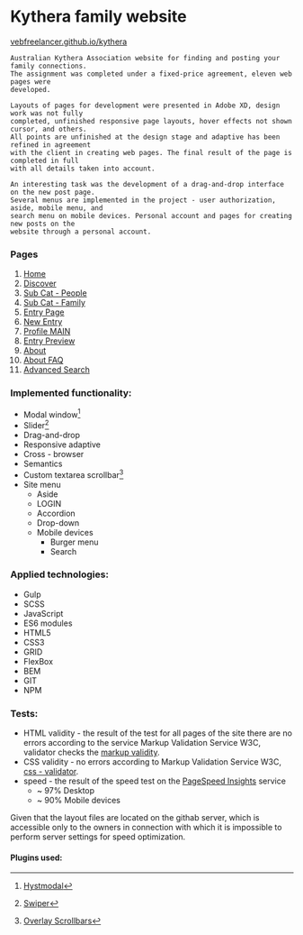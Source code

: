 # Kythera family website
[vebfreelancer.github.io/kythera](https://vebfreelancer.github.io/kythera/dist/index.html)
```
Australian Kythera Association website for finding and posting your family connections.
The assignment was completed under a fixed-price agreement, eleven web pages were
developed.

Layouts of pages for development were presented in Adobe XD, design work was not fully 
completed, unfinished responsive page layouts, hover effects not shown cursor, and others. 
All points are unfinished at the design stage and adaptive has been refined in agreement 
with the client in creating web pages. The final result of the page is completed in full  
with all details taken into account.

An interesting task was the development of a drag-and-drop interface on the new post page.
Several menus are implemented in the project - user authorization, aside, mobile menu, and
search menu on mobile devices. Personal account and pages for creating new posts on the 
website through a personal account.
```
### Pages
1. [Home](https://vebfreelancer.github.io/kythera/dist/)
2. [Discover](https://vebfreelancer.github.io/kythera/dist/discover.html)
3. [Sub Cat - People](https://vebfreelancer.github.io/kythera/dist/sub-cat-people.html)
4. [Sub Cat - Family](https://vebfreelancer.github.io/kythera/dist/sub-cat-family.html)
5. [Entry Page](https://vebfreelancer.github.io/kythera/dist/entry-page.html)
6. [New Entry](https://vebfreelancer.github.io/kythera/dist/new-entry.html)
7. [Profile MAIN](https://vebfreelancer.github.io/kythera/dist/profile.html)
8. [Entry Preview](https://vebfreelancer.github.io/kythera/dist/entry-preview.html)
9. [About](https://vebfreelancer.github.io/kythera/dist/about.html)
10. [About FAQ](https://vebfreelancer.github.io/kythera/dist/about-faq.html)
11. [Advanced Search](https://vebfreelancer.github.io/kythera/dist/search.html)
### Implemented functionality:
- Modal window[^1]
- Slider[^2]
- Drag-and-drop
- Responsive adaptive
- Cross - browser
- Semantics
- Custom textarea scrollbar[^3]
- Site menu
  - Aside
  - LOGIN
  - Accordion
  - Drop-down
  - Mobile devices
    - Burger menu
    - Search
### Applied technologies:
- Gulp
- SCSS
- JavaScript
- ES6 modules
- HTML5
- CSS3
- GRID
- FlexBox
- BEM
- GIT
- NPM
### Tests:
- HTML validity - the result of the test for all pages of the site there are no errors according to the service Markup Validation Service W3C, validator checks the [markup validity](https://validator.w3.org/#validate_by_uri).
- CSS validity - no errors according to Markup Validation Service W3C, [css - validator](https://jigsaw.w3.org/css-validator/).
- speed - the result of the speed test on the [PageSpeed Insights](https://pagespeed.web.dev/) service
  - ~ 97% Desktop
  - ~ 90% Mobile devices

Given that the layout files are located on the githab server, which is accessible only to the owners in connection with which it is impossible to perform server settings for speed optimization.
#### Plugins used:
[^1]: [Hystmodal](https://addmorescripts.github.io/hystModal/)
[^2]: [Swiper](https://swiperjs.com/)
[^3]: [Overlay Scrollbars](https://kingsora.github.io/OverlayScrollbars/)
